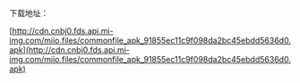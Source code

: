 下载地址：

[http://cdn.cnbj0.fds.api.mi-img.com/miio.files/commonfile_apk_91855ec11c9f098da2bc45ebdd5636d0.apk](http://cdn.cnbj0.fds.api.mi-img.com/miio.files/commonfile_apk_91855ec11c9f098da2bc45ebdd5636d0.apk)
